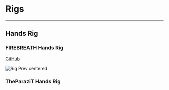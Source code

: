 # Rigs

___

## Hands Rig

### FIREBREATH Hands Rig

[GitHub](https://github.com/firebreath1001/Stalker-Hand-Rig)

![Rig Prev centered](assets/images/FIREBREATH-rig-preview.png)

### TheParaziT Hands Rig
